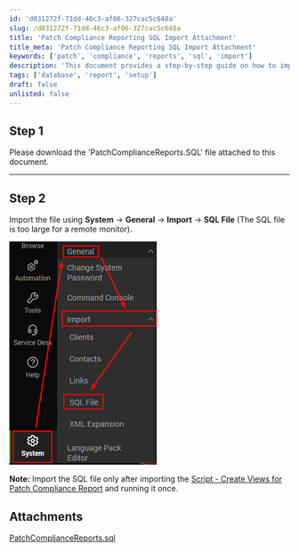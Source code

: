 ```yaml
---
id: 'd031272f-71dd-46c3-af06-327cac5c648a'
slug: /d031272f-71dd-46c3-af06-327cac5c648a
title: 'Patch Compliance Reporting SQL Import Attachment'
title_meta: 'Patch Compliance Reporting SQL Import Attachment'
keywords: ['patch', 'compliance', 'reports', 'sql', 'import']
description: 'This document provides a step-by-step guide on how to import the PatchComplianceReports.SQL file into your system. It includes instructions for downloading the file and the necessary steps to ensure a successful import after creating the required views.'
tags: ['database', 'report', 'setup']
draft: false
unlisted: false
---
```


## Step 1
Please download the 'PatchComplianceReports.SQL' file attached to this document.

---

## Step 2
Import the file using **System** → **General** → **Import** → **SQL File** (The SQL file is too large for a remote monitor).

![Image](../../../static/img/Patch-Compliance-Reporting-SQL-Import-Attachment/image_1.png)

**Note:** Import the SQL file only after importing the [Script - Create Views for Patch Compliance Report](/docs/7174f88a-38fc-4e5a-83cc-1f48a6c29526) and running it once.
## Attachments
[PatchComplianceReports.sql](<../../../static/attachments/itg/17898232/PatchComplianceReports.sql>)
